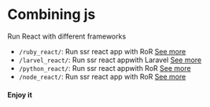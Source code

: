 # Combining js

Run React with different frameworks

* `/ruby_react/`: Run ssr react app with RoR [See more](https://sipsandbits.com/2019/03/01/how-to-react-on-rails/)
* `/larvel_react/`: Run ssr react appwith Laravel [See more]()
* `/python_react/`: Run ssr react appwith RoR [See more]()
* `/node_react/`: Run ssr react app with RoR [See more]()

#### Enjoy it
